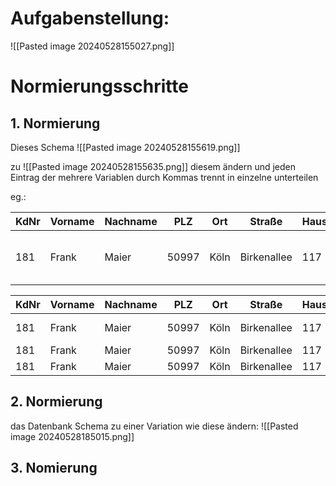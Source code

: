 # Aufgabenstellung:
![[Pasted image 20240528155027.png]]

# Normierungsschritte
## 1. Normierung
Dieses Schema
![[Pasted image 20240528155619.png]]

zu 
![[Pasted image 20240528155635.png]]
diesem ändern und jeden Eintrag der mehrere Variablen durch Kommas trennt in einzelne unterteilen

eg.:

| KdNr | Vorname | Nachname | PLZ   | Ort  | Straße      | HausNr | Datum      | ArtNr    | ArtBez                      | Menge | Rubrik | Rabatt | RubrikName                                        |
| ---- | ------- | -------- | ----- | ---- | ----------- | ------ | ---------- | -------- | --------------------------- | ----- | ------ | ------ | ------------------------------------------------- |
| 181  | Frank   | Maier    | 50997 | Köln | Birkenallee | 117    | 15.03.2012 | 25,26,35 | Papier A4, Patrone, Strifte | 2,1,3 | 3,5,2  | 0      | Bedrukbares, Verbrauchermaterialen, Schreibgeräte |

| KdNr | Vorname | Nachname | PLZ   | Ort  | Straße      | HausNr | Datum      | ArtNr | ArtBez    | Menge | Rubrik | Rabatt | RubrikName            |
| ---- | ------- | -------- | ----- | ---- | ----------- | ------ | ---------- | ----- | --------- | ----- | ------ | ------ | --------------------- |
| 181  | Frank   | Maier    | 50997 | Köln | Birkenallee | 117    | 15.03.2012 | 25    | Papier A4 | 2     | 3      | 0      | Bedrukbares           |
| 181  | Frank   | Maier    | 50997 | Köln | Birkenallee | 117    | 15.03.2012 | 26    | Patrone   | 1     | 5      | 0      | Verbrauchermaterialen |
| 181  | Frank   | Maier    | 50997 | Köln | Birkenallee | 117    | 15.03.2012 | 35    | Stifte    | 3     | 2      | 0      | Schreibgeräte         |

## 2. Normierung
das Datenbank Schema zu einer Variation wie diese ändern:
![[Pasted image 20240528185015.png]]

## 3. Nomierung
